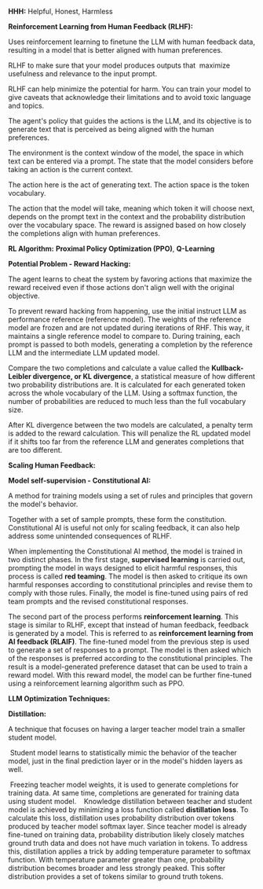 
**HHH:** Helpful, Honest, Harmless

**Reinforcement Learning from Human Feedback (RLHF):**

Uses reinforcement learning to finetune the LLM with human feedback data, resulting in a model that is better aligned with human preferences. 

RLHF to make sure that your model produces outputs that 
maximize usefulness and relevance to the input prompt. 

RLHF can help minimize the potential for harm. You can train your model to give caveats that acknowledge their limitations and to avoid toxic language and topics.

The agent's policy that guides the actions is the LLM, and its objective is to generate text that is perceived as being aligned with the human preferences. 

The environment is the context window of the model, the space in which text can be entered via a prompt. The state that the model considers before taking an action is the current context.

The action here is the act of generating text. The action space is the token vocabulary.

The action that the model will take, meaning which token it will choose next, depends on the prompt text in the context and the probability distribution over the vocabulary space. The reward is assigned based on how closely the completions align with human preferences.

**RL Algorithm:** **Proximal Policy Optimization  (PPO)**, **Q-Learning**

**Potential Problem - Reward Hacking:**

The agent learns to cheat the system by favoring actions that maximize the reward received even if those actions don't align well with the original objective. 

To prevent reward hacking from happening, use the initial instruct LLM as performance reference (reference model). The weights of the reference model are frozen and are not updated during iterations of RHF. This way, it maintains a single reference model to compare to. During training, each prompt is passed to both models, generating a completion by the reference LLM and the intermediate LLM updated model.

Compare the two completions and calculate a value called the **Kullback-Leibler divergence, or KL divergence**, a statistical measure of how different two probability distributions are. It is calculated for each generated token across the whole vocabulary of the LLM. Using a softmax function, the number of probabilities are reduced to much less than the full vocabulary size. 

After KL divergence between the two models are calculated, a penalty term is added to the reward calculation. This will penalize the RL updated model if it shifts too far from the reference LLM and generates completions that are too different.

**Scaling Human Feedback:**

**Model self-supervision - Constitutional AI:**

A method for training models using a set of rules and principles that govern the model's behavior.

Together with a set of sample prompts, these form the constitution. Constitutional AI is useful not only for scaling feedback, it can also help address some unintended consequences of RLHF.

When implementing the Constitutional AI method, the model is trained in two distinct phases. In the first stage, **supervised learning** is carried out, prompting the model in ways designed to elicit harmful responses, this process is called **red teaming**. The model is then asked to critique its own harmful responses according to constitutional principles and revise them to comply with those rules. Finally, the model is fine-tuned using pairs of red team prompts and the revised constitutional responses.

The second part of the process performs **reinforcement learning**. This stage is similar to RLHF, except that instead of human feedback, feedback is generated by a model. This is referred to as **reinforcement learning from AI feedback (RLAIF)**. The fine-tuned model from the previous step is used to generate a set of responses to a prompt. The model is then asked which of the responses is preferred according to the constitutional principles. The result is a model-generated preference dataset that can be used to train a reward model. With this reward model, the model can be further fine-tuned using a reinforcement learning algorithm such as PPO.

**LLM Optimization Techniques:**

**Distillation:**

A technique that focuses on having a larger teacher model train a smaller student model.

 Student model learns to statistically mimic the behavior of the teacher model, just in the final prediction layer or in the model's hidden layers as well.

 Freezing teacher model weights, it is used to generate completions for training data. At same time, completions are generated for training data using student model. 
 
 Knowledge distillation between teacher and student model is achieved by minimizing a loss function called **distillation loss**. To calculate this loss, distillation uses probability distribution over tokens produced by teacher model softmax layer. Since teacher model is already fine-tuned on training data, probability distribution likely closely matches ground truth data and does not have much variation in tokens. To address this, distillation applies a trick by adding temperature parameter to softmax function. With temperature parameter greater than one, probability distribution becomes broader and less strongly peaked. This softer distribution provides a set of tokens similar to ground truth tokens.